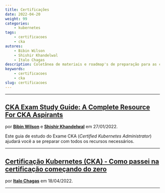 ```yaml
---
title: Certificações
date: 2022-04-20
weight: 99
categories:
    - kubernetes
tags:
    - certificacoes
    - cka
autores:
    - Bibin Wilson
    - Shishir Khandelwal
    - Italo Chagas
description: Coletânea de materiais e roadmap's de preparação para as certificações Kubernetes.
keywords:
    - certificacoes
    - cka
slug: certificacoes
---
```


---

## [CKA Exam Study Guide: A Complete Resource For CKA Aspirants](https://devopscube.com/cka-exam-study-guide/)

por [**Bibin Wilson**](/autores/bibin-wilson/) e [**Shishir Khandelwal**](/autores/shishir-khandelwal/) em 27/01/2022.

Este guia de estudo do Exame CKA (*Certified Kubernetes Administrator*) ajudará você a se preparar com todos os recursos necessários.

---

## [Certificação Kubernetes (CKA) - Como passei na certificação começando do zero](https://medium.com/@italocavalcantechagas/certifica%C3%A7%C3%A3o-kubernetes-cka-como-passei-na-certifica%C3%A7%C3%A3o-come%C3%A7ando-do-zero-ecf3cce5f5ce)

por [**Italo Chagas**](/autores/italo-chagas/) em 18/04/2022.

---
